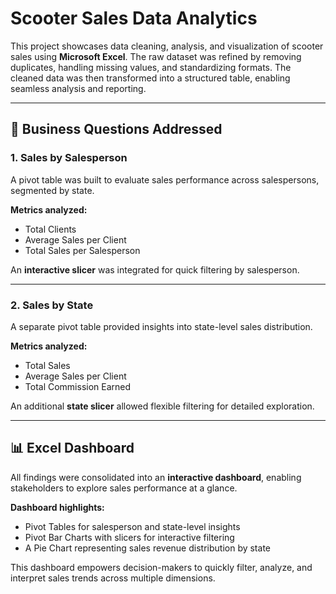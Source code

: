 
# Scooter Sales Data Analytics

This project showcases data cleaning, analysis, and visualization of scooter sales using **Microsoft Excel**. The raw dataset was refined by removing duplicates, handling missing values, and standardizing formats. The cleaned data was then transformed into a structured table, enabling seamless analysis and reporting.

---

## 🔑 Business Questions Addressed

### 1. Sales by Salesperson

A pivot table was built to evaluate sales performance across salespersons, segmented by state.

**Metrics analyzed:**

* Total Clients
* Average Sales per Client
* Total Sales per Salesperson

An **interactive slicer** was integrated for quick filtering by salesperson.

---

### 2. Sales by State

A separate pivot table provided insights into state-level sales distribution.

**Metrics analyzed:**

* Total Sales
* Average Sales per Client
* Total Commission Earned

An additional **state slicer** allowed flexible filtering for detailed exploration.

---

## 📊 Excel Dashboard

All findings were consolidated into an **interactive dashboard**, enabling stakeholders to explore sales performance at a glance.

**Dashboard highlights:**

* Pivot Tables for salesperson and state-level insights
* Pivot Bar Charts with slicers for interactive filtering
* A Pie Chart representing sales revenue distribution by state

This dashboard empowers decision-makers to quickly filter, analyze, and interpret sales trends across multiple dimensions.

